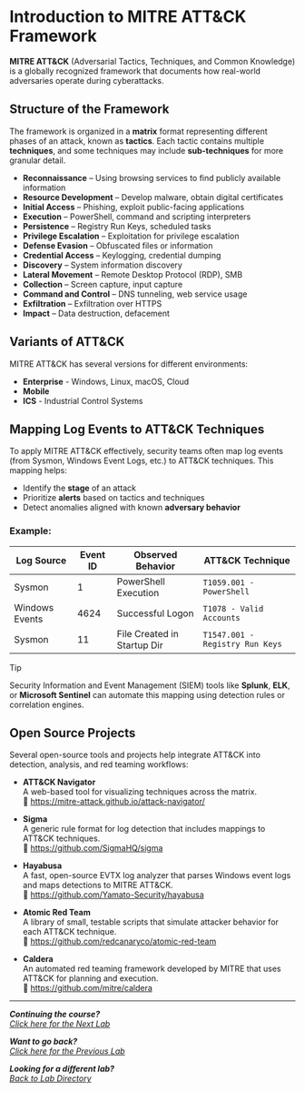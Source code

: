 # Introduction to MITRE ATT&CK Framework

**MITRE ATT&CK** (Adversarial Tactics, Techniques, and Common Knowledge) is a globally recognized framework that documents how real-world adversaries operate during cyberattacks.

## Structure of the Framework

The framework is organized in a **matrix** format representing different phases of an attack, known as **tactics**. Each tactic contains multiple **techniques**, and some techniques may include **sub-techniques** for more granular detail.

- **Reconnaissance** – Using browsing services to find publicly available information  
- **Resource Development** – Develop malware, obtain digital certificates  
- **Initial Access** – Phishing, exploit public-facing applications  
- **Execution** – PowerShell, command and scripting interpreters  
- **Persistence** – Registry Run Keys, scheduled tasks  
- **Privilege Escalation** – Exploitation for privilege escalation  
- **Defense Evasion** – Obfuscated files or information  
- **Credential Access** – Keylogging, credential dumping  
- **Discovery** – System information discovery  
- **Lateral Movement** – Remote Desktop Protocol (RDP), SMB  
- **Collection** – Screen capture, input capture  
- **Command and Control** – DNS tunneling, web service usage  
- **Exfiltration** – Exfiltration over HTTPS  
- **Impact** – Data destruction, defacement


## Variants of ATT&CK

MITRE ATT&CK has several versions for different environments:

- **Enterprise** - Windows, Linux, macOS, Cloud
- **Mobile**
- **ICS** - Industrial Control Systems

## Mapping Log Events to ATT&CK Techniques

To apply MITRE ATT&CK effectively, security teams often map log events (from Sysmon, Windows Event Logs, etc.) to ATT&CK techniques. This mapping helps:

- Identify the **stage** of an attack
- Prioritize **alerts** based on tactics and techniques
- Detect anomalies aligned with known **adversary behavior**

### Example:

| Log Source     | Event ID | Observed Behavior           | ATT&CK Technique                  |
|----------------|----------|-----------------------------|-----------------------------------|
| Sysmon         | 1        | PowerShell Execution        | `T1059.001 - PowerShell`          |
| Windows Events | 4624     | Successful Logon            | `T1078 - Valid Accounts`          |
| Sysmon         | 11       | File Created in Startup Dir | `T1547.001 - Registry Run Keys`   |

>[!TIP]
>
>Security Information and Event Management (SIEM) tools like **Splunk**, **ELK**, or **Microsoft Sentinel** can automate this mapping using detection rules or correlation engines.

## Open Source Projects
Several open-source tools and projects help integrate ATT&CK into detection, analysis, and red teaming workflows:

- **ATT&CK Navigator**  
  A web-based tool for visualizing techniques across the matrix.  
  🔗 https://mitre-attack.github.io/attack-navigator/

- **Sigma**  
  A generic rule format for log detection that includes mappings to ATT&CK techniques.  
  🔗 https://github.com/SigmaHQ/sigma

- **Hayabusa**  
  A fast, open-source EVTX log analyzer that parses Windows event logs and maps detections to MITRE ATT&CK.  
  🔗 https://github.com/Yamato-Security/hayabusa

- **Atomic Red Team**  
  A library of small, testable scripts that simulate attacker behavior for each ATT&CK technique.  
  🔗 https://github.com/redcanaryco/atomic-red-team

- **Caldera**  
  An automated red teaming framework developed by MITRE that uses ATT&CK for planning and execution.  
  🔗 https://github.com/mitre/caldera

                                                     
***                                                       

<b><i>Continuing the course?</b>
</br>
[Click here for the Next Lab](/courseFiles/Lab_04-socScripting/socScripting.md)</i>

<b><i>Want to go back?</b>
</br>
[Click here for the Previous Lab](/courseFiles/Lab_02-toolsAndPlatforms/toolsAndPlatforms.md)

<b><i>Looking for a different lab? </b></br>[Back to Lab Directory](/coursenavigation.md)</i>